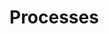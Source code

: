 
# Processes



<!--

------------------------------- in progress -------------------------------

-->